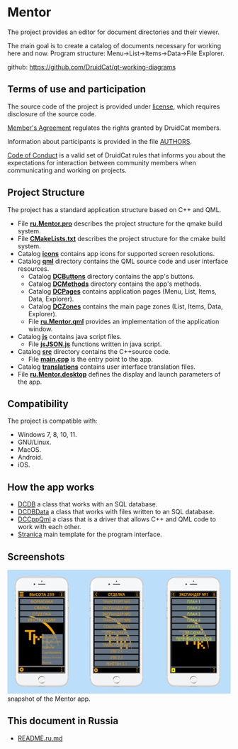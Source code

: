 ﻿# Mentor 

The project provides an editor for document directories and their viewer.

The main goal is to create a catalog of documents necessary for working here and now.
Program structure: Menu->List->Items->Data->File Explorer.

github:
https://github.com/DruidCat/qt-working-diagrams

## Terms of use and participation

The source code of the project is provided under [license](LICENSE.GPLv3.md),
which requires disclosure of the source code.

[Member's Agreement](CONTRIBUTING.md) regulates the rights granted by DruidCat members.

Information about participants is provided in the file [AUTHORS](AUTHORS.md).

[Code of Conduct](CODE_OF_CONDUCT.md) is a valid set of DruidCat rules that informs you about the
expectations for interaction between community members when communicating and working on projects.

## Project Structure

The project has a standard application structure based on C++ and QML.

* File **[ru.Mentor.pro](ru.Mentor.pro)**
        describes the project structure for the qmake build system.
* File **[CMakeLists.txt](CMakeLists.txt)**
        describes the project structure for the cmake build system.
* Catalog **[icons](icons)** contains app icons for supported screen resolutions.
* Catalog **[qml](qml)** directory contains the QML source code and user interface resources.
	* Catalog **[DCButtons](qml/DCButtons)** directory contains the app's buttons.
	* Catalog **[DCMethods](qml/DCMethods)** directory contains the app's methods.
	* Catalog **[DCPages](qml/DCPages)** contains application pages (Menu, List, Items, Data, Explorer).
	* Catalog **[DCZones](qml/DCZones)** contains the main page zones (List, Items, Data, Explorer).
	* File **[ru.Mentor.qml](qml/ru.Mentor.qml)**
                provides an implementation of the application window.
* Catalog **[js](js)** contains java script files.
	* File **[jsJSON.js](js/jsJSON.js)**
                functions written in java script.
* Catalog **[src](src)** directory contains the C++source code.
    * File **[main.cpp](src/main.cpp)** is the entry point to the app.
* Catalog **[translations](translations)** contains user interface translation files.
* File **[ru.Mentor.desktop](ru.Mentor.desktop)**
        defines the display and launch parameters of the app.

## Compatibility

The project is compatible with:

* Windows 7, 8, 10, 11.
* GNU/Linux.
* MacOS.
* Android.
* iOS.

## How the app works

- [DCDB](src/dcdb.h) a class that works with an SQL database.
- [DCDBData](src/dcdbdata.h) a class that works with files written to an SQL database.
- [DCCppQml](src/cppqml.h) a class that is a driver that allows C++ and QML code to work with each other.
- [Stranica](qml/DCPages/Stranica.qml) main template for the program interface.

## Screenshots

![screenshots](screenshots/ru.Mentor.png)
	snapshot of the Mentor app.

## This document in Russia 

- [README.ru.md](README.ru.md)
